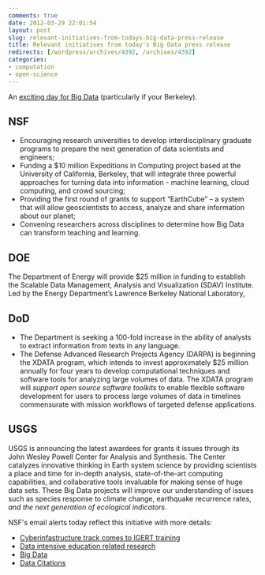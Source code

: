 ```yaml
---
comments: true
date: 2012-03-29 22:01:54
layout: post
slug: relevant-initiatives-from-todays-big-data-press-release
title: Relevant initiatives from today's Big Data press release
redirects: [/wordpress/archives/4392, /archives/4392]
categories:
- computation
- open-science
---
```


An [exciting day for Big Data](http://www.whitehouse.gov/blog/2012/03/29/big-data-big-deal) (particularly if your Berkeley).



## NSF

  * Encouraging research universities to develop interdisciplinary graduate programs to prepare the next generation of data scientists and engineers;
  * Funding a $10 million Expeditions in Computing project based at the University of California, Berkeley, that will integrate three powerful approaches for turning data into information - machine learning, cloud computing, and crowd sourcing;
  * Providing the first round of grants to support “EarthCube” – a system that will allow geoscientists to access, analyze and share information about our planet;
  * Convening researchers across disciplines to determine how Big Data can transform teaching and learning.

## DOE

The Department of Energy will provide $25 million in funding to establish the Scalable Data Management, Analysis and Visualization (SDAV) Institute. Led by the Energy Department’s Lawrence Berkeley National Laboratory,

## DoD

  * The Department is seeking a 100-fold increase in the ability of analysts to extract information from texts in any language.
  * The Defense Advanced Research Projects Agency (DARPA) is beginning the XDATA program, which intends to invest approximately $25 million annually for four years to develop computational techniques and software tools for analyzing large volumes of data.  The XDATA program will _support open source software toolkits_  to enable flexible software development for users to process large volumes of data in timelines commensurate with mission workflows of targeted defense applications.

## USGS

USGS is announcing the latest awardees for grants it issues through its John Wesley Powell Center for Analysis and Synthesis. The Center catalyzes innovative thinking in Earth system science by providing scientists a place and time for in-depth analysis, state-of-the-art computing capabilities, and collaborative tools invaluable for making sense of huge data sets. These Big Data projects will improve our understanding of issues such as species response to climate change, earthquake recurrence rates, _and the next generation of ecological indicators_.

NSF's email alerts today reflect this initiative with more details:

* [Cyberinfastructure track comes to IGERT training](http://www.nsf.gov/pubs/2012/nsf12059/nsf12059.jsp?WT.mc_id=USNSF_25&WT.mc_ev=click)
* [Data intensive education related research](http://www.nsf.gov/pubs/2012/nsf12060/nsf12060.jsp?WT.mc_id=USNSF_25&WT.mc_ev=click)
* [Big Data](http://www.nsf.gov/pubs/2012/nsf12499/nsf12499.htm?WT.mc_id=USNSF_179)
* [Data Citations](http://www.nsf.gov/pubs/2012/nsf12058/nsf12058.jsp?WT.mc_id=USNSF_25&WT.mc_ev=click)

